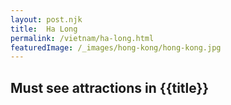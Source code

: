 ```yaml
---
layout: post.njk
title:  Ha Long
permalink: /vietnam/ha-long.html
featuredImage: /_images/hong-kong/hong-kong.jpg
---
```

## Must see attractions in {{title}}